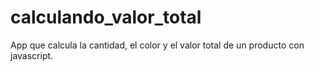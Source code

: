 # calculando_valor_total
App que calcula la cantidad, el color y el valor total de un producto con javascript.
